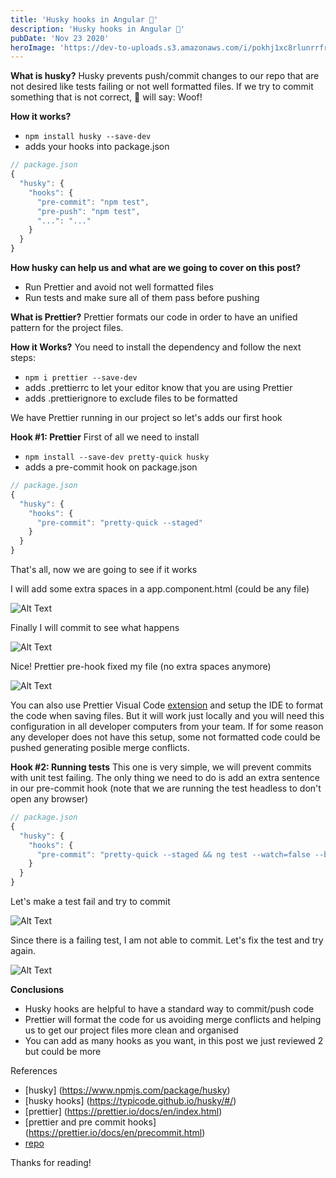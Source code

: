 ```yaml
---
title: 'Husky hooks in Angular 🐶'
description: 'Husky hooks in Angular 🐶'
pubDate: 'Nov 23 2020'
heroImage: 'https://dev-to-uploads.s3.amazonaws.com/i/pokhj1xc8rlunrrfri56.jpg'
---
```


**What is husky?**
Husky prevents push/commit changes to our repo that are not desired like tests failing or not well formatted files. If we try to commit something that is not correct, 🐶 will say: Woof!

**How it works?**
* `npm install husky --save-dev`
* adds your hooks into package.json
```javascript
// package.json
{
  "husky": {
    "hooks": {
      "pre-commit": "npm test",
      "pre-push": "npm test",
      "...": "..."
    }
  }
}
```

**How husky can help us and what are we going to cover on this post?**
* Run Prettier and avoid not well formatted files
* Run tests and make sure all of them pass before pushing

**What is Prettier?**
Prettier formats our code in order to have an unified pattern for the project files. 

**How it Works?**
You need to install the dependency and follow the next steps:
* `npm i prettier --save-dev`
* adds .prettierrc to let your editor know that you are using Prettier
* adds .prettierignore to exclude files to be formatted

We have Prettier running in our project so let's adds our first hook

**Hook #1: Prettier**
First of all we need to install
* `npm install --save-dev pretty-quick husky`
* adds a pre-commit hook on package.json
```javascript
// package.json
{
  "husky": {
    "hooks": {
      "pre-commit": "pretty-quick --staged"
    }
  }
}
```
That's all, now we are going to see if it works

I will add some extra spaces in a app.component.html (could be any file)

![Alt Text](https://dev-to-uploads.s3.amazonaws.com/i/0zwo1io8fhynzfxtb1rx.gif)

Finally I will commit to see what happens

![Alt Text](https://dev-to-uploads.s3.amazonaws.com/i/d1aepap83p1nrf3xsb2u.png)

Nice! Prettier pre-hook fixed my file (no extra spaces anymore)

![Alt Text](https://dev-to-uploads.s3.amazonaws.com/i/tgicke2qzz1o52up109e.png)

You can also use Prettier Visual Code [extension](https://marketplace.visualstudio.com/items?itemName=esbenp.prettier-vscode) and setup the IDE to format the code when saving files. But it will work just locally and you will need this configuration in all developer computers from your team. If for some reason any developer does not have this setup, some not formatted code could be pushed generating posible merge conflicts.


**Hook #2: Running tests**
This one is very simple, we will prevent commits with unit test failing. The only thing we need to do is add an extra sentence in our pre-commit hook (note that we are running the test headless to don't open any browser)
```javascript
// package.json
{
  "husky": {
    "hooks": {
      "pre-commit": "pretty-quick --staged && ng test --watch=false --browsers=ChromeHeadless
    }
  }
}
```
Let's make a test fail and try to commit

![Alt Text](https://dev-to-uploads.s3.amazonaws.com/i/lw27hsbh4obpc3w0yklq.png)

Since there is a failing test, I am not able to commit.
Let's fix the test and try again.

![Alt Text](https://dev-to-uploads.s3.amazonaws.com/i/cupsk6bsmy78lgyu655k.png)

**Conclusions**
* Husky hooks are helpful to have a standard way to commit/push code
* Prettier will format the code for us avoiding merge conflicts and helping us to get our project files more clean and organised
* You can add as many hooks as you want, in this post we just reviewed 2 but could be more

References
* [husky] (https://www.npmjs.com/package/husky)
* [husky hooks] (https://typicode.github.io/husky/#/)
* [prettier] (https://prettier.io/docs/en/index.html)
* [prettier and pre commit hooks] (https://prettier.io/docs/en/precommit.html)
* [repo](https://github.com/salimchemes/husky-prettier)


Thanks for reading!